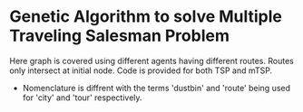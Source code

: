 # Genetic Algorithm to solve Multiple Traveling Salesman Problem 
Here graph is covered using different agents having different routes. Routes only intersect at initial node.
Code is provided for both TSP and mTSP.

  * Nomenclature is diffrent with the terms 'dustbin' and 'route' being used for 'city' and 'tour' respectively.
  
